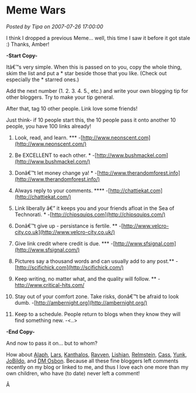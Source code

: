 # Meme Wars

*Posted by Tipa on 2007-07-26 17:00:00*

I think I dropped a previous Meme... well, this time I saw it before it got stale :) Thanks, Amber!

**-Start Copy-**

Itâ€™s very simple. When this is passed on to you, copy the whole thing, skim the list and put a * star beside those that you like. (Check out especially the * starred ones.)

Add the next number (1. 2. 3. 4. 5., etc.) and write your own blogging tip for other bloggers. Try to make your tip general.

After that, tag 10 other people. Link love some friends!

Just think- if 10 people start this, the 10 people pass it onto another 10 people, you have 100 links already!

1. Look, read, and learn. ***
-[http://www.neonscent.com](http://www.neonscent.com/)

2. Be EXCELLENT to each other. *
-[http://www.bushmackel.com](http://www.bushmackel.com/)

3. Donâ€™t let money change ya! *
-[http://www.therandomforest.info](http://www.therandomforest.info/)

4. Always reply to your comments. ****
-[http://chattiekat.com](http://chattiekat.com/)

5. Link liberally â€” it keeps you and your friends afloat in the Sea of Technorati. *
-[http://chipsquips.com](http://chipsquips.com/)

6. Donâ€™t give up - persistance is fertile. **
-[http://www.velcro-city.co.uk](http://www.velcro-city.co.uk/)

7. Give link credit where credit is due. ***
-[http://www.sfsignal.com](http://www.sfsignal.com/)

8. Pictures say a thousand words and can usually add to any post.**
-[http://scifichick.com](http://scifichick.com/)

9. Keep writing, no matter what, and the quality will follow. **
-<http://www.critical-hits.com/>

10. Stay out of your comfort zone. Take risks, donâ€™t be afraid to look dumb.
-[http://ambernight.org](http://ambernight.org/)

11. Keep to a schedule. People return to blogs when they know they will find something new.
-<..>

**-End Copy-**

And now to pass it on... but to whom?

How about [Alaph](http://alaph.net), [Lars](http://wombatplanet.blogspot.com/), [Kanthalos](http://mmoreinsight.wordpress.com/), [Ravven](http://ravven.wordpress.com/), [Lishian](http://lishian.wordpress.com/), [Relmstein](http://relmstein.blogspot.com/), [Cass](http://cassaendra.blogspot.com/), [Yunk](http://www.plutospage.com/wow/), [JoBildo](http://bildos.blogspot.com/), and [DM Osbon](http://sweetflag.wordpress.com/). Because all these fine bloggers left comments recently on my blog or linked to me, and thus I love each one more than my own children, who have (to date) never left a comment!

Â 
